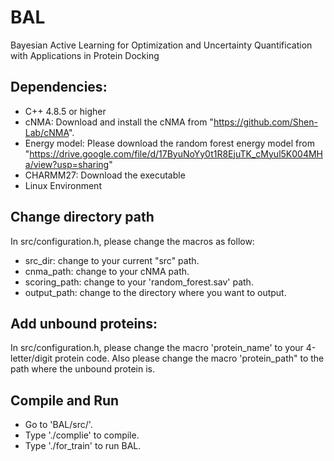 # BAL
Bayesian Active Learning for Optimization and Uncertainty Quantification with Applications in Protein Docking

## Dependencies:
* C++ 4.8.5 or higher
* cNMA:  Download and install the cNMA from "https://github.com/Shen-Lab/cNMA".
* Energy model:  Please download the random forest energy model from 
"https://drive.google.com/file/d/17ByuNoYy0t1R8EjuTK_cMyul5K004MHa/view?usp=sharing"
* CHARMM27: Download the executable
* Linux Environment

## Change directory path
In src/configuration.h, please change the macros as follow:
* src_dir:  change to your current "src" path.
* cnma_path: change to your cNMA path.
* scoring_path: change to your 'random_forest.sav' path.
* output_path: change to the directory where you want to output.

## Add unbound proteins:
In src/configuration.h, please change the macro 'protein_name' to your 4-letter/digit protein code. Also please change the macro 'protein_path" to the path where the unbound protein is.

## Compile and Run
* Go to 'BAL/src/'.
* Type './complie' to compile.
* Type './for_train' to run BAL.
